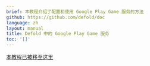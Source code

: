 ```yaml
---
brief: 本教程介绍了配置和使用 Google Play Game 服务的方法
github: https://github.com/defold/doc
language: zh
layout: manual
title: Defold 中的 Google Play Game 服务
toc: '[]'
---
```


[本教程已被移至这里](/extension-gpgs)